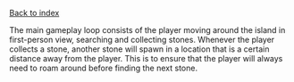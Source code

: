 [Back to index](Soundgarden%20-%20Documentation.md)

The main gameplay loop consists of the player moving around the island in first-person view, searching and collecting stones. Whenever the player collects a stone, another stone will spawn in a location that is a certain distance away from the player. This is to ensure that the player will always need to roam around before finding the next stone.